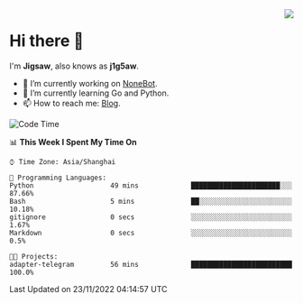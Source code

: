 <a href="#">
  <img align="right" src="https://github-readme-stats.vercel.app/api?username=j1g5awi&count_private=true&show_icons=true&title_color=80070B&text_color=B3B3B3&bg_color=212121&icon_color=80070B" />
</a>

# Hi there 👋

I'm **Jigsaw**, also knows as **j1g5aw**.

- 🔭 I’m currently working on [NoneBot](https://github.com/nonebot).
- 🌱 I’m currently learning Go and Python.
- 📫 How to reach me: [Blog](https://blog.maddestroyer.xyz/).

<!--START_SECTION:waka-->
![Code Time](http://img.shields.io/badge/Code%20Time-895%20hrs%2036%20mins-blue)

📊 **This Week I Spent My Time On** 

```text
⌚︎ Time Zone: Asia/Shanghai

💬 Programming Languages: 
Python                   49 mins             ██████████████████████░░░   87.66% 
Bash                     5 mins              ██░░░░░░░░░░░░░░░░░░░░░░░   10.18% 
gitignore                0 secs              ░░░░░░░░░░░░░░░░░░░░░░░░░   1.67% 
Markdown                 0 secs              ░░░░░░░░░░░░░░░░░░░░░░░░░   0.5%

🐱‍💻 Projects: 
adapter-telegram         56 mins             █████████████████████████   100.0%

```


 Last Updated on 23/11/2022 04:14:57 UTC
<!--END_SECTION:waka-->
